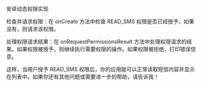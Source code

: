安卓动态权限实现



检查并请求权限：在 onCreate 方法中检查 READ_SMS 权限是否已经授予，如果没有，则请求该权限。


处理权限请求结果：在 onRequestPermissionsResult 方法中处理权限请求的结果。如果权限被授予，则继续执行需要权限的操作。如果权限被拒绝，打印错误信息。

这样，当用户授予 READ_SMS 权限后，你的应用就可以正常读取短信内容并显示在列表中。如果你还有其他问题或需要进一步的帮助，请告诉我！


